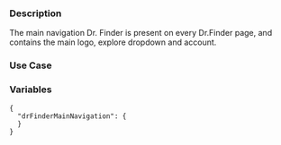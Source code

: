 ### Description
The main navigation Dr. Finder is present on every Dr.Finder page, and contains the main logo, explore dropdown and account.

### Use Case


### Variables
~~~
{
  "drFinderMainNavigation": {
  }
}
